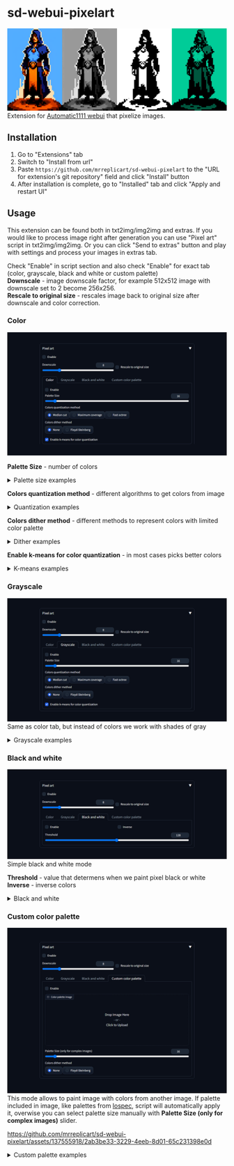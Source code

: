 # sd-webui-pixelart
![Cover](examples/cover.png)
Extension for [Automatic1111 webui](https://github.com/AUTOMATIC1111/stable-diffusion-webui) that pixelize images.

## Installation
1. Go to "Extensions" tab
2. Switch to "Install from url"
3. Paste `https://github.com/mrreplicart/sd-webui-pixelart` to the "URL for extension's git repository" field and click "Install" button
4. After installation is complete, go to "Installed" tab and click "Apply and restart UI"

## Usage
This extension can be found both in txt2img/img2img and extras.
If you would like to process image right after generation you can use "Pixel art" script in txt2img/img2img. Or you can click "Send to extras" button and play with settings and process your images in extras tab.

Check "Enable" in script section and also check "Enable" for exact tab (color, grayscale, black and white or custom palette)  
**Downscale** - image downscale factor, for example 512x512 image with downscale set to 2 become 256x256.  
**Rescale to original size** - rescales image back to original size after downscale and color correction.  

### Color
![Color tab interface](examples/color_tab.png)

**Palette Size** - number of colors

<details>
  <summary>Palette size examples</summary>

  ![Color limit example 1](examples/color_human.png)
  ![Color limit example 2](examples/color_item.png)
  ![Color limit example 3](examples/color_landscape.png)
</details>

**Colors quantization method** - different algorithms to get colors from image

<details>
  <summary>Quantization examples</summary>

  ![Quantization example 1](examples/quantization_human.png)
  ![Quantization example 2](examples/quantization_item.png)
  ![Quantization example 3](examples/quantization_landscape.png)
</details>

**Colors dither method** - different methods to represent colors with limited color palette

<details>
  <summary>Dither examples</summary>

  ![Dither example 1](examples/dither_human.png)
  ![Dither example 2](examples/dither_item.png)
  ![Dither example 3](examples/dither_landscape.png)
</details>

**Enable k-means for color quantization** - in most cases picks better colors

<details>
  <summary>K-means examples</summary>

  ![K-means example 1](examples/kmeans_human.png)
  ![K-means example 2](examples/kmeans_item.png)
  ![K-means example 3](examples/kmeans_landscape.png)
</details>


### Grayscale
![Grayscale tab interface](examples/grayscale_tab.png)
Same as color tab, but instead of colors we work with shades of gray

<details>
  <summary>Grayscale examples</summary>

  ![Grayscale example 1](examples/grayscale_human.png)
  ![Grayscale example 2](examples/grayscale_item.png)
  ![Grayscale example 3](examples/grayscale_landscape.png)
</details>

### Black and white
![Black and white tab interface](examples/bw_tab.png)
Simple black and white mode

**Threshold** - value that determens when we paint pixel black or white
**Inverse** - inverse colors

<details>
  <summary>Black and white</summary>

  ![Black and white example 1](examples/bw_human.png)
  ![Black and white example 2](examples/bw_item.png)
  ![Black and white example 3](examples/bw_landscape.png)
</details>

### Custom color palette
![Custom color palette tab interface](examples/custom_palette_tab.png)
This mode allows to paint image with colors from another image. If palette included in image, like palettes from [lospec]([url](https://lospec.com/palette-list)), script will automatically apply it, overwise you can select palette size manually with **Palette Size (only for complex images)** slider.

https://github.com/mrreplicart/sd-webui-pixelart/assets/137555918/2ab3be33-3229-4eeb-8d01-65c231398e0d

<details>
  <summary>Custom palette examples</summary>

  ![Custom color palette example 1](examples/custom_palette_human.png)
  ![Custom color palette example 2](examples/custom_palette_item.png)
  ![Custom color palette example 3](examples/custom_palette_landscape.png)
</details>

